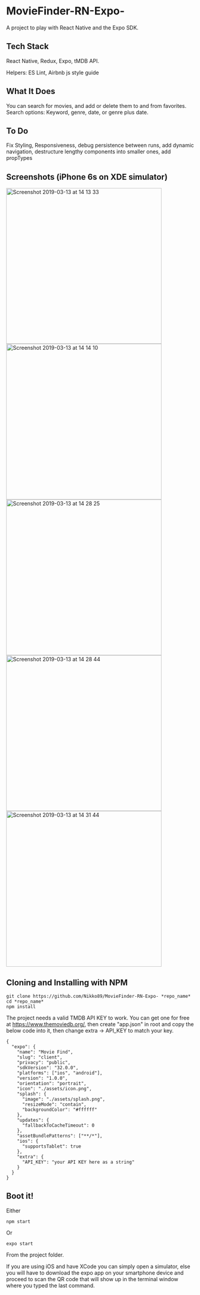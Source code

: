 # MovieFinder-RN-Expo-

A project to play with React Native and the Expo SDK.

## Tech Stack

React Native, Redux, Expo, tMDB API.

Helpers: ES Lint, Airbnb js style guide

## What It Does

You can search for movies, and add or delete them to and from favorites.
Search options: Keyword, genre, date, or genre plus date.

## To Do

Fix Styling, Responsiveness, debug persistence between runs, add dynamic navigation, destructure lengthy components into smaller ones, add propTypes

## Screenshots (iPhone 6s on XDE simulator)

<img width="416" alt="Screenshot 2019-03-13 at 14 13 33" src="https://user-images.githubusercontent.com/30399733/54283334-128eab80-459e-11e9-98e9-fd73df384160.png">
<img width="416" alt="Screenshot 2019-03-13 at 14 14 10" src="https://user-images.githubusercontent.com/30399733/54283335-128eab80-459e-11e9-81b9-0ffd6d419645.png">
<img width="416" alt="Screenshot 2019-03-13 at 14 28 25" src="https://user-images.githubusercontent.com/30399733/54283336-13274200-459e-11e9-8abc-aca84c6f906c.png">
<img width="416" alt="Screenshot 2019-03-13 at 14 28 44" src="https://user-images.githubusercontent.com/30399733/54283347-15899c00-459e-11e9-8118-0610a15d6afa.png">
<img width="416" alt="Screenshot 2019-03-13 at 14 31 44" src="https://user-images.githubusercontent.com/30399733/54283349-15899c00-459e-11e9-9289-a696dafc2c86.png">

## Cloning and Installing with NPM

```
git clone https://github.com/Nikko89/MovieFinder-RN-Expo- *repo_name*
cd *repo_name*
npm install
```

The project needs a valid TMDB API KEY to work. You can get one for free at https://www.themoviedb.org/, then create "app.json" in root and copy the below code into it, then change extra -> API_KEY to match your key.

```
{
  "expo": {
    "name": "Movie Find",
    "slug": "client",
    "privacy": "public",
    "sdkVersion": "32.0.0",
    "platforms": ["ios", "android"],
    "version": "1.0.0",
    "orientation": "portrait",
    "icon": "./assets/icon.png",
    "splash": {
      "image": "./assets/splash.png",
      "resizeMode": "contain",
      "backgroundColor": "#ffffff"
    },
    "updates": {
      "fallbackToCacheTimeout": 0
    },
    "assetBundlePatterns": ["**/*"],
    "ios": {
      "supportsTablet": true
    },
    "extra": {
      "API_KEY": "your API KEY here as a string"
    }
  }
}

```

## Boot it!

Either

```
npm start
```

Or

```
expo start
```

From the project folder.

If you are using iOS and have XCode you can simply open a simulator, else you will have to download the expo app on your smartphone device and proceed to scan the QR code that will show up in the terminal window where you typed the last command.
